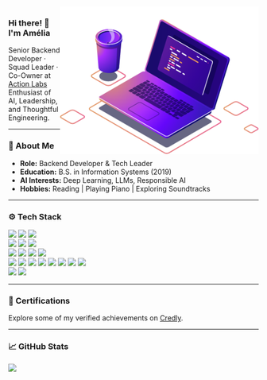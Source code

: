 <!-- Banner illustration -->
<img src="https://raw.githubusercontent.com/amycardoso/amycardoso/master/computer-illustration.png" width="400px" align="right" alt="Computer illustration">

<!-- Greeting -->
<h3>Hi there! 👋 I'm Amélia</h3>

<p>
    Senior Backend Developer · Squad Leader · Co-Owner at <a href="https://www.actionlabs.com.br" target="_blank">Action Labs</a><br>
    Enthusiast of AI, Leadership, and Thoughtful Engineering.
</p>

---

<h3>🧠 About Me</h3>

<ul>
    <li><strong>Role:</strong> Backend Developer & Tech Leader</li>
    <li><strong>Education:</strong> B.S. in Information Systems (2019)</li>
    <li><strong>AI Interests:</strong> Deep Learning, LLMs, Responsible AI</li>
    <li><strong>Hobbies:</strong> Reading | Playing Piano | Exploring Soundtracks</li>
</ul>

---

<h3>⚙️ Tech Stack</h3>

<p>
<img src="https://img.shields.io/badge/Spring-6DB33F?style=flat&logo=spring&logoColor=white" />
<img src="https://img.shields.io/badge/Hibernate-59666C?style=flat&logo=hibernate&logoColor=white" />
<img src="https://img.shields.io/badge/Apache%20Cordova-E8E8E8?style=flat&logo=apache-cordova&logoColor=black" />
    
<br>
<img src="https://img.shields.io/badge/TensorFlow-FF6F00?style=flat&logo=tensorflow&logoColor=white" />
<img src="https://img.shields.io/badge/Hugging Face-FFD21E?style=flat&logo=huggingface&logoColor=black" />
<img src="https://img.shields.io/badge/OpenAI-16A180?style=flat&logo=openai&logoColor=white" />

<br>
<img src="https://img.shields.io/badge/MySQL-005C84?style=flat&logo=mysql&logoColor=white" />
<img src="https://img.shields.io/badge/MongoDB-47A248?style=flat&logo=mongodb&logoColor=white" />
<img src="https://img.shields.io/badge/PostgreSQL-316192?style=flat&logo=postgresql&logoColor=white" />
<img src="https://img.shields.io/badge/Neo4j-4581C3?style=flat&logo=neo4j&logoColor=white" />

<br>
<img src="https://img.shields.io/badge/AWS-232F3E?style=flat&logo=amazon-aws&logoColor=white" />
<img src="https://img.shields.io/badge/Terraform-7647a7?style=flat&logo=terraform&logoColor=white" />
<img src="https://img.shields.io/badge/Heroku-430098?style=flat&logo=heroku&logoColor=white" />
<img src="https://img.shields.io/badge/Vercel-000000?style=flat&logo=Vercel&logoColor=white" />
<img src="https://img.shields.io/badge/Railway-0B0D0E?style=flat&logo=Railway&logoColor=white" />
<img src="https://img.shields.io/badge/Docker-2496ED?style=flat&logo=docker&logoColor=white" />
<img src="https://img.shields.io/badge/Nginx-009639?style=flat&logo=nginx&logoColor=white" />
<img src="https://img.shields.io/badge/Cloudflare-F38020?style=flat&logo=Cloudflare&logoColor=white" />

<br>
<img src="https://img.shields.io/badge/New%20Relic-1CE783?style=flat&logo=newrelic&logoColor=white" />
<img src="https://img.shields.io/badge/Sentry-362D59?style=flat&logo=sentry&logoColor=white" />
</p>

---

<h3>📜 Certifications</h3>

<p>
Explore some of my verified achievements on <a href="https://www.credly.com/users/amelia-alice-feitosa" target="_blank">Credly</a>.
</p>

---

<h3>📈 GitHub Stats</h3>

<a href="https://github.com/anuraghazra/github-readme-stats">
    <img align="center"
        src="https://github-readme-stats.vercel.app/api/top-langs/?username=amycardoso&hide=PLpgSQL,TSQL,html,css,scss,ruby,php&langs_count=5&layout=compact&hide_title=true&count_private=true&theme=radical" />
</a>
